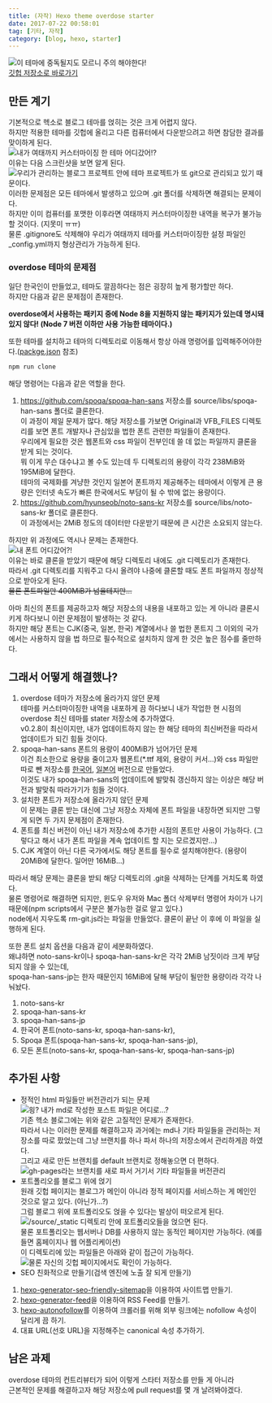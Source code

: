 ```yaml
---
title: (자작) Hexo theme overdose starter
date: 2017-07-22 00:58:01
tag: [기타, 자작]
category: [blog, hexo, starter]
---
```

![이 테마에 중독될지도 모르니 주의 해야한다!](thumb.png)  
[깃헙 저장소로 바로가기](https://github.com/perfectacle/hexo-theme-overdose-starter)

## 만든 계기
기본적으로 헥소로 블로그 테마를 얹히는 것은 크게 어렵지 않다.  
하지만 적용한 테마를 깃헙에 올리고 다른 컴퓨터에서 다운받으려고 하면 참담한 결과를 맞이하게 된다.  
![내가 여태까지 커스터마이징 한 테마 어디갔어!?](01.png)  
이유는 다음 스크린샷을 보면 알게 된다.  
![우리가 관리하는 블로그 프로젝트 안에 테마 프로젝트가 또 git으로 관리되고 있기 때문이다.](02.png)  
이러한 문제점은 모든 테마에서 발생하고 있으며 .git 폴더를 삭제하면 해결되는 문제이다.  
하지만 이미 컴퓨터를 포맷한 이후라면 여태까지 커스터마이징한 내역을 복구가 불가능할 것이다. (지못미 ㅠㅠ)  
물론 .gitignore도 삭제해야 우리가 여태까지 테마를 커스터마이징한 설정 파일인 _config.yml까지 형상관리가 가능하게 된다.  

### overdose 테마의 문제점
일단 한국인이 만들었고, 테마도 깔끔하다는 점은 굉장히 높게 평가할만 하다.  
하지만 다음과 같은 문제점이 존재한다.  

**overdose에서 사용하는 패키지 중에 Node 8을 지원하지 않는 패키지가 있는데 명시돼있지 않다! (Node 7 버전 이하만 사용 가능한 테마이다.)**

또한 테마를 설치하고 테마의 디렉토리로 이동해서 항상 아래 명령어를 입력해주어야한다.([packge.json](https://github.com/HyunSeob/hexo-theme-overdose/blob/master/package.json) 참조)  
```bash
npm run clone
```
해당 명령어는 다음과 같은 역할을 한다.  
1. https://github.com/spoqa/spoqa-han-sans 저장소를 source/libs/spoqa-han-sans 폴더로 클론한다.  
이 과정이 제일 문제가 많다. 해당 저장소를 가보면 Original과 VFB_FILES 디렉토리를 보면 폰트 개발자나 관심있을 법한 폰트 관련한 파일들이 존재한다.  
우리에게 필요한 것은 웹폰트와 css 파일이 전부인데 쓸 데 없는 파일까지 클론을 받게 되는 것이다.  
뭐 이게 무슨 대수냐고 볼 수도 있는데 두 디렉토리의 용량이 각각 238MiB와 195MiB에 달한다.  
테마의 국제화를 겨냥한 것인지 일본어 폰트까지 제공해주는 테마에서 이렇게 큰 용량은 인터넷 속도가 빠른 한국에서도 부담이 될 수 밖에 없는 용량이다.  
2. https://github.com/hyunseob/noto-sans-kr 저장소를 source/libs/noto-sans-kr 폴더로 클론한다.  
이 과정에서는 2MiB 정도의 데이터만 다운받기 때문에 큰 시간은 소요되지 않는다.  

하지만 위 과정에도 역시나 문제는 존재한다.  
![내 폰트 어디갔어?!](03.png)  
이유는 바로 클론을 받았기 때문에 해당 디렉토리 내에도 .git 디렉토리가 존재한다.  
따라서 .git 디렉토리를 지워주고 다시 올려야 나중에 클론할 때도 폰트 파일까지 정상적으로 받아오게 된다.  
~~물론 폰트파일만 400MiB가 넘을테지만...~~

아마 최신의 폰트를 제공하고자 해당 저장소의 내용을 내포하고 있는 게 아니라 클론시키게 하다보니 이런 문제점이 발생하는 것 같다.  
하지만 해당 폰트는 CJK(중국, 일본, 한국) 계열에서나 쓸 법한 폰트지 그 이외의 국가에서는 사용하지 않을 법 하므로 필수적으로 설치하지 않게 한 것은 높은 점수를 줄만하다.

## 그래서 어떻게 해결했나?  
1. overdose 테마가 저장소에 올라가지 않던 문제  
테마를 커스터마이징한 내역을 내포하게 끔 하다보니 내가 작업한 현 시점의 overdose 최신 테마를 stater 저장소에 추가하였다.  
v0.2.8이 최신이지만, 내가 업데이트하지 않는 한 해당 테마의 최신버전을 따라서 업데이트가 되긴 힘들 것이다.  
2. spoqa-han-sans 폰트의 용량이 400MiB가 넘어가던 문제  
이건 최소한으로 용량을 줄이고자 웹폰트(*.ttf 제외, 용량이 커서...)와 css 파일만 따로 뺀 저장소를 [한국어](https://github.com/perfectacle/spoqa-han-sans-kr), [일본어](https://github.com/perfectacle/spoqa-han-sans-jp) 버전으로 만들었다.  
이것도 내가 spoqa-han-sans의 업데이트에 발맞춰 갱신하지 않는 이상은 해당 버전과 발맞춰 따라가기가 힘들 것이다.  
3. 설치한 폰트가 저장소에 올라가지 않던 문제  
이 문제는 클론 받는 대신에 그냥 저장소 자체에 폰트 파일을 내장하면 되지만 그렇게 되면 두 가지 문제점이 존재한다.  
  1. 폰트를 최신 버전이 아닌 내가 저장소에 추가한 시점의 폰트만 사용이 가능하다. (그렇다고 해서 내가 폰트 파일을 계속 업데이트 할 지는 모르겠지만...)  
  2. CJK 계열이 아닌 다른 국가에서도 해당 폰트를 필수로 설치해야한다. (용량이 20MiB에 달한다. 일어만 16MiB...)

따라서 해당 문제는 클론을 받되 해당 디렉토리의 .git을 삭제하는 단계를 거치도록 하였다.  
물론 명령어로 해결하면 되지만, 윈도우 유저와 Mac 폴더 삭제부터 명령어 차이가 나기 때문에(npm scripts에서 구분은 불가능한 걸로 알고 있다.)  
node에서 지우도록 rm-git.js라는 파일을 만들었다. 클론이 끝난 이 후에 이 파일을 실행하게 된다.  

또한 폰트 설치 옵션을 다음과 같이 세분화하였다.  
왜냐하면 noto-sans-kr이나 spoqa-han-sans-kr은 각각 2MiB 남짓이라 크게 부담되지 않을 수 있는데,  
spoqa-han-sans-jp는 한자 때문인지 16MiB에 달해 부담이 될만한 용량이라 각각 나눠놨다.  
1. noto-sans-kr
2. spoqa-han-sans-kr
3. spoqa-han-sans-jp
4. 한국어 폰트(noto-sans-kr, spoqa-han-sans-kr),
5. Spoqa 폰트(spoqa-han-sans-kr, spoqa-han-sans-jp),
6. 모든 폰트(noto-sans-kr, spoqa-han-sans-kr, spoqa-han-sans-jp)

## 추가된 사항
* 정적인 html 파일들만 버전관리가 되는 문제  
![읭? 내가 md로 작성한 포스트 파일은 어디로...?](04.png)  
기존 헥소 블로그에는 위와 같은 고질적인 문제가 존재한다.  
따라서 나는 이러한 문제를 해결하고자 과거에는 md나 기타 파일들을 관리하는 저장소를 따로 팠었는데 그냥 브랜치를 하나 파서 하나의 저장소에서 관리하게끔 하였다.  
그리고 새로 만든 브랜치를 default 브랜치로 정해놓으면 더 편하다.    
![gh-pages라는 브랜치를 새로 파서 거기서 기타 파일들을 버전관리](05.png)  
* 포트폴리오를 블로그 위에 얹기  
원래 깃헙 페이지는 블로그가 메인이 아니라 정적 페이지를 서비스하는 게 메인인 것으로 알고 있다. (아닌가...?)  
그럼 블로그 위에 포트폴리오도 얹을 수 있다는 발상이 떠오르게 된다.  
![/source/_static 디렉토리 안에 포트폴리오들을 얹으면 된다.](06.png)  
물론 포트폴리오는 웹서버나 DB를 사용하지 않는 동적인 페이지만 가능하다. (예를 들면 홈페이지나 웹 어플리케이션)  
이 디렉토리에 있는 파일들은 아래와 같이 접근이 가능하다.  
![물론 자신의 깃헙 페이지에서도 확인이 가능하다.](07.png)  
* SEO 친화적으로 만들기(검색 엔진에 노출 잘 되게 만들기)  
1. [hexo-generator-seo-friendly-sitemap](https://github.com/ludoviclefevre/hexo-generator-seo-friendly-sitemap)을 이용하여 사이트맵 만들기.  
2. [hexo-generator-feed](https://github.com/hexojs/hexo-generator-feed)을 이용하여 RSS Feed를 만들기.  
3. [hexo-autonofollow](https://github.com/liuzc/hexo-autonofollow)를 이용하여 크롤러를 위해 외부 링크에는 nofollow 속성이 달리게 끔 하기.  
4. 대표 URL(선호 URL)을 지정해주는 canonical 속성 추가하기.

## 남은 과제
overdose 테마의 컨트리뷰터가 되어 이렇게 스타터 저장소를 만들 게 아니라  
근본적인 문제를 해결하고자 해당 저장소에 pull request를 몇 개 날려봐야겠다.  
